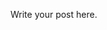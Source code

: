 <!-- 
.. title: Test
.. slug: test
.. date: 2017-02-20 22:00:43 UTC+01:00
.. tags: 
.. category: 
.. link: 
.. description: 
.. type: text
-->

Write your post here.
